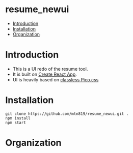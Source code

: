 # resume_newui
- [Introduction](#introduction)
- [Installation](#installation)
- [Organization](#organization)


# Introduction <a id="introduction"></a>
- This is a UI redo of the resume tool.
- It is built on [Create React App](https://create-react-app.dev/).
- UI is heavily based on [classless Pico.css](https://picocss.com/docs/classless.html)

# Installation <a id="installation"></a>
    git clone https://github.com/mtn819/resume_newui.git .
    npm install
    npm start

# Organization <a id="organization"></a>
